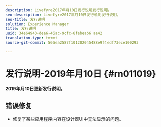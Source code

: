 ```yaml
---
description: Livefyre2017年月10日发行说明发行说明。
seo-description: Livefyre2017年月10日发行说明发行说明。
seo-title: 发行说明
solution: Experience Manager
title: 发行说明
uuid: 34e64943-dea6-46ac-9cfc-8febeab6 aa42
translation-type: tm+mt
source-git-commit: 566ea2587f101202045488e9f4edf73ece100293

---
```



# 发行说明-2019年月10日 {#rn011019}

**2019年月10日更新发行说明。**

## 错误修复

* 修复了某些应用程序内容在设计器UI中无法显示的问题。
